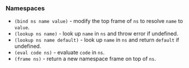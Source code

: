 ### Namespaces

- `(bind ns name value)` - modify the top frame of `ns` to resolve `name` to
  `value`.
- `(lookup ns name)` - look up `name` in `ns` and throw error if undefined.
- `(lookup ns name default)` - look up `name` in `ns` and return `default` if
  undefined.
- `(eval code ns)` - evaluate `code` in `ns`.
- `(frame ns)` - return a new namespace frame on top of `ns`.
